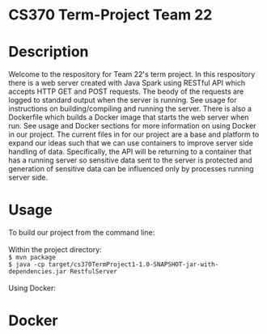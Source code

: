 # CS370 Term-Project Team 22

# Description

Welcome to the respository for Team 22's term project. In this respository there is a web server created with Java Spark using RESTful API which accepts HTTP GET and POST requests. The beody of the requests are logged to standard output when the server is running. See usage for instructions on building/compiling and running the server. There is also a Dockerfile which builds a Docker image that starts the web server when run. See usage and Docker sections for more information on using Docker in our project. The current files in for our project are a base and platform to expand our ideas such that we can use containers to improve server side handling of data. Specifically, the API will be returning to a container that has a running server so sensitive data sent to the server is protected and generation of sensitive data can be influenced only by processes running server side.

# Usage

To build our project from the command line: <br/>
<br/>
Within the project directory: <br/>
`$ mvn package` <br/>
`$ java -cp target/cs370TermProject1-1.0-SNAPSHOT-jar-with-dependencies.jar RestfulServer` <br/>
<br/>
Using Docker:


# Docker
